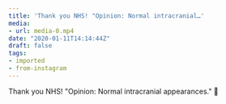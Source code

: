 ```yaml
---
title: 'Thank you NHS! "Opinion: Normal intracranial…'
media:
- url: media-0.mp4
date: "2020-01-11T14:14:44Z"
draft: false
tags:
- imported
- from-instagram
---
```

Thank you NHS\! "Opinion: Normal intracranial appearances." 🧠
